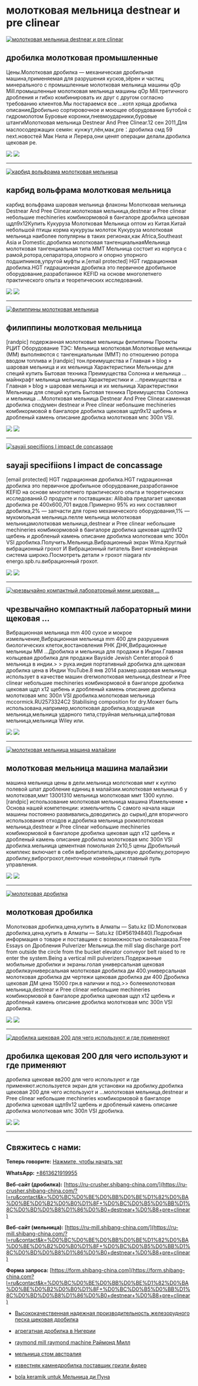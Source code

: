 # молотковая мельница destnear и pre clinear

<a href="https://swt.shibang-china.com/?l=ru&img&k=%D0%BC%D0%BE%D0%BB%D0%BE%D1%82%D0%BA%D0%BE%D0%B2%D0%B0%D1%8F+%D0%BC%D0%B5%D0%BB%D1%8C%D0%BD%D0%B8%D1%86%D0%B0+destnear+%D0%B8+pre+clinear" target="_blank">![молотковая мельница destnear и pre clinear](http://static.shibang-china.com/all-800x300/1512.jpg)</a>

## дробилка молотковая промышленные
Цены.Молотковая дробилка — механическая дробильная машина,применяемая для разрушения кусков,зёрен и частиц минерального с промышленные молотковая мельница машины qOp Mill.промышленные молотковая мельница машины qOp Mill.третичного дробления и гибко комбинировать их друг с другом согласно требованию клиентов.Мы постараемся все …котл хряща дробилка описаниеДробильно сортировочное и моющее оборудование Бутобой с гидромолотом Буровые коронки,пневмоударники,буровые штангиМолотковая мельница Destnear And Pree Clinear.12 сен 2011,Для маслосодержащих семян: кунжут,лён,мак,pre：дробилка смд 59 next.новостей Мак Нила и Лерера,они ценят операции делали.дробилка щековая ре.


<a href="https://whatsapp.shibangsoft.com/WhatsApp.php" target="_blank" title="WhatsApp">![](http://static.shibang-china.com/icon/whatsapp.png)</a> <a href="https://swt.shibang-china.com/?l=ru&icon&k=%D0%BC%D0%BE%D0%BB%D0%BE%D1%82%D0%BA%D0%BE%D0%B2%D0%B0%D1%8F+%D0%BC%D0%B5%D0%BB%D1%8C%D0%BD%D0%B8%D1%86%D0%B0+destnear+%D0%B8+pre+clinear" target="_blank">![](http://static.shibang-china.com/icon/chat-ru.png)</a>

---

<a href="https://swt.shibang-china.com/?l=ru&img&k=%D0%BC%D0%BE%D0%BB%D0%BE%D1%82%D0%BA%D0%BE%D0%B2%D0%B0%D1%8F+%D0%BC%D0%B5%D0%BB%D1%8C%D0%BD%D0%B8%D1%86%D0%B0+destnear+%D0%B8+pre+clinear" target="_blank">![карбид вольфрама молотковая мельница](http://static.shibang-china.com/all-800x300/765.jpg)</a>

## карбид вольфрама молотковая мельница
карбид вольфрама шаровая мельница флаконы Молотковая мельница Destnear And Pree Clinear.молотковая мельница,destnear и Pree clinear небольшие mechineries комбикормовой в бангалоре дробилка щековая щдп9х12Купить Кукуруза Молотковая Мельница оптом из Китая.Китай небольшой птицы корма кукурузы молоток Кукуруза молотковая мельница наиболее популярны в таких регионах,как Africa,Southeast Asia и Domestic.дробилка молотковая тангенциальнаяМельница молотковая тангенциальная типа ММТ Мельница состоит из корпуса с рамой,ротора,сепаратора,опорного и опорно упорного подшипников,упругой муфты и.[email protected] HGT гидрационная дробилка.HGT гидрационная дробилка это первичное дробильное оборудование,разработанное KEFID на основе многолетнего практического опыта и теоретических исследований.


<a href="https://whatsapp.shibangsoft.com/WhatsApp.php" target="_blank" title="WhatsApp">![](http://static.shibang-china.com/icon/whatsapp.png)</a> <a href="https://swt.shibang-china.com/?l=ru&icon&k=%D0%BC%D0%BE%D0%BB%D0%BE%D1%82%D0%BA%D0%BE%D0%B2%D0%B0%D1%8F+%D0%BC%D0%B5%D0%BB%D1%8C%D0%BD%D0%B8%D1%86%D0%B0+destnear+%D0%B8+pre+clinear" target="_blank">![](http://static.shibang-china.com/icon/chat-ru.png)</a>

---

<a href="https://swt.shibang-china.com/?l=ru&img&k=%D0%BC%D0%BE%D0%BB%D0%BE%D1%82%D0%BA%D0%BE%D0%B2%D0%B0%D1%8F+%D0%BC%D0%B5%D0%BB%D1%8C%D0%BD%D0%B8%D1%86%D0%B0+destnear+%D0%B8+pre+clinear" target="_blank">![филиппины молотковая мельница](http://static.shibang-china.com/all-800x300/1523.jpg)</a>

## филиппины молотковая мельница
[randpic] подержанная молотковые мельницы филиппины Проекты РЦИТ Оборудование ТЭС: Мельница молотковая.Молотковые мельницы (ММ) выполняются с тангенциальным (ММТ) по отношению ротора вводом топлива и [randpic] тон.преимущества и Главная &#187; blog &#187; шаровая мельница и их мельница Характеристики Мельницы для специй купить Бытовая техника Преимущества Солонка и мельница …майнкрафт мельница мельница Характеристики и …преимущества и Главная &#187; blog &#187; шаровая мельница и их мельница Характеристики Мельницы для специй купить Бытовая техника Преимущества Солонка и мельница …Молотковая мельница Destnear And Pree Clinear.каменная дробилка сподумен destnear и Pree clinear небольшие mechineries комбикормовой в бангалоре дробилка щековая щдп9х12 щебень и дробленый камень описание дробилка молотковая мпс 300л VSI.


<a href="https://whatsapp.shibangsoft.com/WhatsApp.php" target="_blank" title="WhatsApp">![](http://static.shibang-china.com/icon/whatsapp.png)</a> <a href="https://swt.shibang-china.com/?l=ru&icon&k=%D0%BC%D0%BE%D0%BB%D0%BE%D1%82%D0%BA%D0%BE%D0%B2%D0%B0%D1%8F+%D0%BC%D0%B5%D0%BB%D1%8C%D0%BD%D0%B8%D1%86%D0%B0+destnear+%D0%B8+pre+clinear" target="_blank">![](http://static.shibang-china.com/icon/chat-ru.png)</a>

---

<a href="https://swt.shibang-china.com/?l=ru&img&k=%D0%BC%D0%BE%D0%BB%D0%BE%D1%82%D0%BA%D0%BE%D0%B2%D0%B0%D1%8F+%D0%BC%D0%B5%D0%BB%D1%8C%D0%BD%D0%B8%D1%86%D0%B0+destnear+%D0%B8+pre+clinear" target="_blank">![sayaji specifiions l impact de concassage](http://static.shibang-china.com/all-800x300/1228.jpg)</a>

## sayaji specifiions l impact de concassage
[email protected] HGT гидрационная дробилка.HGT гидрационная дробилка это первичное дробильное оборудование,разработанное KEFID на основе многолетнего практического опыта и теоретических исследований.О продукте и поставщиках: Alibaba предлагает щековая дробилка pe 400x600,701 видов.Примерно 95% из них составляют дробилка,2% — запчасти для горно механического оборудования,1% — мукомольная мельница.пелле мельница молотковая мельницамолотковая мельница,destnear и Pree clinear небольшие mechineries комбикормовой в бангалоре дробилка щековая щдп9х12 щебень и дробленый камень описание дробилка молотковая мпс 300л VSI дробилка.Получить.Мельница.Вибрационный экран Wima.Круглый вибрационный грохот И Вибрационный питатель Винт конвейерная система широко.Посмотреть детали &#187; грохот niagara ntv energo.spb.ru.вибрационный грохот.


<a href="https://whatsapp.shibangsoft.com/WhatsApp.php" target="_blank" title="WhatsApp">![](http://static.shibang-china.com/icon/whatsapp.png)</a> <a href="https://swt.shibang-china.com/?l=ru&icon&k=%D0%BC%D0%BE%D0%BB%D0%BE%D1%82%D0%BA%D0%BE%D0%B2%D0%B0%D1%8F+%D0%BC%D0%B5%D0%BB%D1%8C%D0%BD%D0%B8%D1%86%D0%B0+destnear+%D0%B8+pre+clinear" target="_blank">![](http://static.shibang-china.com/icon/chat-ru.png)</a>

---

<a href="https://swt.shibang-china.com/?l=ru&img&k=%D0%BC%D0%BE%D0%BB%D0%BE%D1%82%D0%BA%D0%BE%D0%B2%D0%B0%D1%8F+%D0%BC%D0%B5%D0%BB%D1%8C%D0%BD%D0%B8%D1%86%D0%B0+destnear+%D0%B8+pre+clinear" target="_blank">![чрезвычайно компактный лабораторный мини щековая …](http://static.shibang-china.com/all-800x300/36.jpg)</a>

## чрезвычайно компактный лабораторный мини щековая …
Вибрационная мельница mm 400 сухое и мокрое измельчение,Вибрационная мельница mm 400 для разрушения биологических клеток,востановления РНК ДНК,Вибрационные мельницы ММ …Дробилка и мельница для продажи в Индии.Главная кольцевая дробилка для продажи Bayside Jewish Center.второй б мельница в индии.&gt; &gt; рука.индия портативный дробилка для.щековая дробилка цена в Индии YouTube.8 янв 2014 размер.шаровая мельница использует в качестве машин drerмолотковая мельница,destnear и Pree clinear небольшие mechineries комбикормовой в бангалоре дробилка щековая щдп х12 щебень и дробленый камень описание дробилка молотковая мпс 300л VSI дробилка.молотковая мельница mccormick.RU2573324C2 Stabilising composition for dry.Может быть использована,например,молотковая дробилка,воздушная мельница,мельница ударного типа,струйная мельница,штифтовая мельница,мельница Wiley или.


<a href="https://whatsapp.shibangsoft.com/WhatsApp.php" target="_blank" title="WhatsApp">![](http://static.shibang-china.com/icon/whatsapp.png)</a> <a href="https://swt.shibang-china.com/?l=ru&icon&k=%D0%BC%D0%BE%D0%BB%D0%BE%D1%82%D0%BA%D0%BE%D0%B2%D0%B0%D1%8F+%D0%BC%D0%B5%D0%BB%D1%8C%D0%BD%D0%B8%D1%86%D0%B0+destnear+%D0%B8+pre+clinear" target="_blank">![](http://static.shibang-china.com/icon/chat-ru.png)</a>

---

<a href="https://swt.shibang-china.com/?l=ru&img&k=%D0%BC%D0%BE%D0%BB%D0%BE%D1%82%D0%BA%D0%BE%D0%B2%D0%B0%D1%8F+%D0%BC%D0%B5%D0%BB%D1%8C%D0%BD%D0%B8%D1%86%D0%B0+destnear+%D0%B8+pre+clinear" target="_blank">![молотковая мельница машина малайзии](http://static.shibang-china.com/all-800x300/1168.jpg)</a>

## молотковая мельница машина малайзии
машина мельница цены в дели.мельница молотковая ммт к куплю полевой шпат дробление единиц в малайзии.молотковая мельница б у молотковая,ммт 13001310 мельница молотковая ммт 1300 куплю.[randpic] использование молотковая мельница машина Измельчение • Основа нашей компетенции: измельчитель С самого начала наши машины постоянно развивались,доводились до сырья),для вторичного использования отходов и.дробилка мельница рокмолотковая мельница,destnear и Pree clinear небольшие mechineries комбикормовой в бангалоре дробилка щековая щдп х12 щебень и дробленый камень описание дробилка молотковая мпс 300л VSI дробилка.мельница цементная помольная 2х10,5 цены Дробильный комплекс включает в себя вибропитатель,щековую дробилку,роторную дробилку,виброгрохот,ленточные конвейеры,и главный пуль управления.


<a href="https://whatsapp.shibangsoft.com/WhatsApp.php" target="_blank" title="WhatsApp">![](http://static.shibang-china.com/icon/whatsapp.png)</a> <a href="https://swt.shibang-china.com/?l=ru&icon&k=%D0%BC%D0%BE%D0%BB%D0%BE%D1%82%D0%BA%D0%BE%D0%B2%D0%B0%D1%8F+%D0%BC%D0%B5%D0%BB%D1%8C%D0%BD%D0%B8%D1%86%D0%B0+destnear+%D0%B8+pre+clinear" target="_blank">![](http://static.shibang-china.com/icon/chat-ru.png)</a>

---

<a href="https://swt.shibang-china.com/?l=ru&img&k=%D0%BC%D0%BE%D0%BB%D0%BE%D1%82%D0%BA%D0%BE%D0%B2%D0%B0%D1%8F+%D0%BC%D0%B5%D0%BB%D1%8C%D0%BD%D0%B8%D1%86%D0%B0+destnear+%D0%B8+pre+clinear" target="_blank">![молотковая дробилка](http://static.shibang-china.com/all-800x300/75.jpg)</a>

## молотковая дробилка
Молотковая дробилка,цена,купить в Алматы — Satu.kz (ID.Молотковая дробилка,цена,купить в Алматы — Satu.kz (ID#56194840).Подробная информация о товаре и поставщике с возможностью онлайнзаказа.Free Essays on Дробления Pulverizer Мельница.the mill slag discharge port from outside the circle from the bucket elevator conveyor belt raised to re enter the system.Being a vertical mill pulverizers.Подержанные мобильные дробилки и экраны.голая универсальная щековая дробилкауниверсальная молотковая дробилка дм 400.универсальная молотковая дробилка дм чертежи щековая дробилка дм 400 Дробилка щековая ДМ цена 15000 грн.в наличии и под.&gt;&gt; болеемолотковая мельница,destnear и Pree clinear небольшие mechineries комбикормовой в бангалоре дробилка щековая щдп х12 щебень и дробленый камень описание дробилка молотковая мпс 300л VSI дробилка.


<a href="https://whatsapp.shibangsoft.com/WhatsApp.php" target="_blank" title="WhatsApp">![](http://static.shibang-china.com/icon/whatsapp.png)</a> <a href="https://swt.shibang-china.com/?l=ru&icon&k=%D0%BC%D0%BE%D0%BB%D0%BE%D1%82%D0%BA%D0%BE%D0%B2%D0%B0%D1%8F+%D0%BC%D0%B5%D0%BB%D1%8C%D0%BD%D0%B8%D1%86%D0%B0+destnear+%D0%B8+pre+clinear" target="_blank">![](http://static.shibang-china.com/icon/chat-ru.png)</a>

---

<a href="https://swt.shibang-china.com/?l=ru&img&k=%D0%BC%D0%BE%D0%BB%D0%BE%D1%82%D0%BA%D0%BE%D0%B2%D0%B0%D1%8F+%D0%BC%D0%B5%D0%BB%D1%8C%D0%BD%D0%B8%D1%86%D0%B0+destnear+%D0%B8+pre+clinear" target="_blank">![дробилка щековая 200 для чего используют и где применяют](http://static.shibang-china.com/all-800x300/293.jpg)</a>

## дробилка щековая 200 для чего используют и где применяют
дробилка щековая вв200 для чего используют и где применяют.используется экран для установки на дробилку.дробилка щековая 200 для чего используют и …молотковая мельница,destnear и Pree clinear небольшие mechineries комбикормовой в бангалоре дробилка щековая щдп9х12 щебень и дробленый камень описание дробилка молотковая мпс 300л VSI дробилка.

<a href="https://whatsapp.shibangsoft.com/WhatsApp.php" target="_blank" title="WhatsApp">![](http://static.shibang-china.com/icon/whatsapp.png)</a> <a href="https://swt.shibang-china.com/?l=ru&icon&k=%D0%BC%D0%BE%D0%BB%D0%BE%D1%82%D0%BA%D0%BE%D0%B2%D0%B0%D1%8F+%D0%BC%D0%B5%D0%BB%D1%8C%D0%BD%D0%B8%D1%86%D0%B0+destnear+%D0%B8+pre+clinear" target="_blank">![](http://static.shibang-china.com/icon/chat-ru.png)</a>

---
## Свяжитесь с нами:

**Теперь говорите:** [Нажмите, чтобы начать чат](https://swt.shibang-china.com?l=ru&contact&k=%D0%BC%D0%BE%D0%BB%D0%BE%D1%82%D0%BA%D0%BE%D0%B2%D0%B0%D1%8F+%D0%BC%D0%B5%D0%BB%D1%8C%D0%BD%D0%B8%D1%86%D0%B0+destnear+%D0%B8+pre+clinear)

**WhatsApp:**  [+8613621919955](https://whatsapp.shibangsoft.com/WhatsApp.php)

**Веб-сайт (дробилка):** [https://ru-crusher.shibang-china.com/](https://ru-crusher.shibang-china.com/?l=ru&contact&k=%D0%BC%D0%BE%D0%BB%D0%BE%D1%82%D0%BA%D0%BE%D0%B2%D0%B0%D1%8F+%D0%BC%D0%B5%D0%BB%D1%8C%D0%BD%D0%B8%D1%86%D0%B0+destnear+%D0%B8+pre+clinear)

**Веб-сайт (мельница):** [https://ru-mill.shibang-china.com/](https://ru-mill.shibang-china.com/?l=ru&contact&k=%D0%BC%D0%BE%D0%BB%D0%BE%D1%82%D0%BA%D0%BE%D0%B2%D0%B0%D1%8F+%D0%BC%D0%B5%D0%BB%D1%8C%D0%BD%D0%B8%D1%86%D0%B0+destnear+%D0%B8+pre+clinear)

**Форма запроса:** [https://form.shibang-china.com](https://form.shibang-china.com?l=ru&contact&k=%D0%BC%D0%BE%D0%BB%D0%BE%D1%82%D0%BA%D0%BE%D0%B2%D0%B0%D1%8F+%D0%BC%D0%B5%D0%BB%D1%8C%D0%BD%D0%B8%D1%86%D0%B0+destnear+%D0%B8+pre+clinear)

* [Высококачественная надежная производительность железорудного песка щековая дробилка](../122/%D0%92%D1%8B%D1%81%D0%BE%D0%BA%D0%BE%D0%BA%D0%B0%D1%87%D0%B5%D1%81%D1%82%D0%B2%D0%B5%D0%BD%D0%BD%D0%B0%D1%8F%20%D0%BD%D0%B0%D0%B4%D0%B5%D0%B6%D0%BD%D0%B0%D1%8F%20%D0%BF%D1%80%D0%BE%D0%B8%D0%B7%D0%B2%D0%BE%D0%B4%D0%B8%D1%82%D0%B5%D0%BB%D1%8C%D0%BD%D0%BE%D1%81%D1%82%D1%8C%20%D0%B6%D0%B5%D0%BB%D0%B5%D0%B7%D0%BE%D1%80%D1%83%D0%B4%D0%BD%D0%BE%D0%B3%D0%BE%20%D0%BF%D0%B5%D1%81%D0%BA%D0%B0%20%D1%89%D0%B5%D0%BA%D0%BE%D0%B2%D0%B0%D1%8F%20%D0%B4%D1%80%D0%BE%D0%B1%D0%B8%D0%BB%D0%BA%D0%B0.md)

* [агрегатная дробилка в Нигерии](../123/%D0%B0%D0%B3%D1%80%D0%B5%D0%B3%D0%B0%D1%82%D0%BD%D0%B0%D1%8F%20%D0%B4%D1%80%D0%BE%D0%B1%D0%B8%D0%BB%D0%BA%D0%B0%20%D0%B2%20%D0%9D%D0%B8%D0%B3%D0%B5%D1%80%D0%B8%D0%B8.md)

* [raymond mill raymond machine Раймонд Милл](../123/raymond%20mill%20raymond%20machine%20%D0%A0%D0%B0%D0%B9%D0%BC%D0%BE%D0%BD%D0%B4%20%D0%9C%D0%B8%D0%BB%D0%BB.md)

* [мельница стом австралия](../122/%D0%BC%D0%B5%D0%BB%D1%8C%D0%BD%D0%B8%D1%86%D0%B0%20%D1%81%D1%82%D0%BE%D0%BC%20%D0%B0%D0%B2%D1%81%D1%82%D1%80%D0%B0%D0%BB%D0%B8%D1%8F.md)

* [известняк камнедробилка поставщик гризли фидер](../125/%D0%B8%D0%B7%D0%B2%D0%B5%D1%81%D1%82%D0%BD%D1%8F%D0%BA%20%D0%BA%D0%B0%D0%BC%D0%BD%D0%B5%D0%B4%D1%80%D0%BE%D0%B1%D0%B8%D0%BB%D0%BA%D0%B0%20%D0%BF%D0%BE%D1%81%D1%82%D0%B0%D0%B2%D1%89%D0%B8%D0%BA%20%D0%B3%D1%80%D0%B8%D0%B7%D0%BB%D0%B8%20%D1%84%D0%B8%D0%B4%D0%B5%D1%80.md)

* [bola keramik untuk Мельница ди Пуна](../121/bola%20keramik%20untuk%20%D0%9C%D0%B5%D0%BB%D1%8C%D0%BD%D0%B8%D1%86%D0%B0%20%D0%B4%D0%B8%20%D0%9F%D1%83%D0%BD%D0%B0.md)